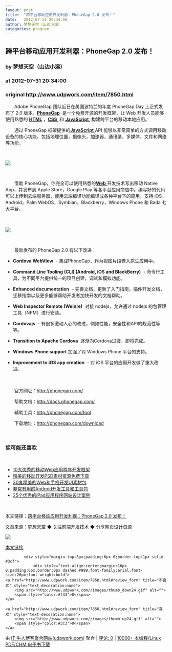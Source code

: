 ```yaml
---
layout: post
title:  "跨平台移动应用开发利器：PhoneGap 2.0 发布！"
date:   2012-07-31 20:34:00
author: 梦想天空（山边小溪）
categories: program
---
```


## 跨平台移动应用开发利器：PhoneGap 2.0 发布！
### by 梦想天空（山边小溪）
### at 2012-07-31 20:34:00
### original <http://www.udpwork.com/item/7850.html>

<p>　　Adobe PhoneGap 团队近日在美国波特兰的年度 PhoneGap Day 上正式发布了 2.0 版本。<strong><a href="http://phonegap.com/">PhoneGap</a></strong>
 是一个免费开源的开发框架，让 Web 开发人员能够使用熟悉的 <strong><a href="http://www.cnblogs.com/lhb25/category/146076.html">HTML</a></strong>
，<a href="http://www.cnblogs.com/lhb25/category/146075.html"><strong>CSS</strong>
</a> 和 <a href="http://www.cnblogs.com/lhb25/category/146074.html"><strong>JavaScript</strong>
</a> 构建跨平台的移动本地应用。</p>
<p>　　通过 PhoneGap 框架提供的<a href="http://www.cnblogs.com/lhb25/category/146074.html"><strong>JavaScript</strong>
</a>API 能够以非常简单的方式调用移动设备的核心功能，包括地理位置，摄像头，加速器，通讯录，多媒体，文件和网络等功能。</p>
<p> </p>
<p><img src="http://pic002.cnblogs.com/images/2012/36987/2012072918574783.jpg"></p>
<p> </p>
<p>　　借助 PhoneGap，你完全可以使用熟悉的<a href="http://www.cnblogs.com/lhb25/tag/web/"><strong>Web</strong>
</a>开发技术写出移动 Native App，并发布到 Apple Store，Google Play 等各平台应用商店中。编写好的代码可以上传到云端服务器，使用云端编译功能编译成各种平台下的应用，支持 iOS，Android，Palm WebOS，Symbian，Blackberry，Windows Phone 和 Bada 七大平台。</p>
<p>　　</p>
<p><img src="http://pic002.cnblogs.com/images/2012/36987/2012072918564393.jpg"></p>
<p> </p>
<p>　　最新发布的 PhoneGap 2.0 有以下改进：</p>
<ul><li><p><strong>Cordova WebView</strong>
 - 集成PhoneGap，作为视图片段嵌入原生应用中。</p>
</li>
<li><p><strong>Command Line Tooling (CLI) (Android, iOS and BlackBerry)</strong>
 - 命令行工具，为不同平台提供统一的项目创建，调试和模拟功能。</p>
</li>
<li><p><strong>Enhanced documentation</strong>
 – 完善文档，更新了入门指南，插件开发文档，迁移指南以及更多能够帮助开发者加快开发的文档帮助。</p>
</li>
<li><p><strong>Web Inspector Remote (Weinre)</strong>
 对接 nodejs，允许通过 nodejs 的包管理工具（NPM）进行安装。</p>
</li>
<li><p><strong>Cordovajs</strong>
 - 有很多激动人心的改进，例如性能，安全性和API的规范性等等。</p>
</li>
<li><p><strong>Transition to Apache Cordova</strong>
 逐渐向Cordova过渡，即将完成。</p>
</li>
<li><p><strong>Windows Phone support</strong>
加强了对 Windows Phone 平台的支持。</p>
</li>
<li><p><strong>Improvement to iOS app creation</strong>
 - 对 iOS 平台的应用开发做了重大改进。</p>
</li>
</ul>
<p>　　</p>
<p>　　官方网址：<a href="http://phonegap.com/">http://phonegap.com/</a></p>
<p>　　帮助文档：<a href="http://docs.phonegap.com/">http://docs.phonegap.com/</a> </p>
<p>　　辅助工具：<a href="http://phonegap.com/tool">http://phonegap.com/tool</a></p>
<p>　　下载地址：<a href="http://phonegap.com/download">http://phonegap.com/download</a></p>
<p> </p>
<h3>您可能还喜欢</h3>
<p> </p>
<ul><li><a href="http://www.cnblogs.com/lhb25/archive/2011/09/07/mobile-web-app-frameworks.html">10大优秀的移动Web应用程序开发框架</a></li>
<li><a href="http://www.cnblogs.com/lhb25/archive/2011/07/08/beautiful-mobile-phones-gui-psd-packs-one.html">精美的移动开发PSD素材资源免费下载</a></li>
<li><a href="http://www.cnblogs.com/lhb25/archive/2011/04/07/1988647.html">30套精美的Web和手机开发UI素材包</a></li>
<li><a href="http://www.cnblogs.com/lhb25/archive/2011/02/27/1965688.html">非常有用的Android开发工具和工具包</a></li>
<li><a href="http://www.cnblogs.com/lhb25/archive/2011/03/22/1988636.html">25个优秀的iPad应用程序网站设计案例</a></li>
</ul>
<p> </p>
<p>本文链接：<a href="http://www.cnblogs.com/lhb25/archive/2012/07/31/adobe-phonegap-2-0-released.html">跨平台移动应用开发利器：PhoneGap 2.0 发布！</a></p>
<p>文章来源：<a href="http://www.cnblogs.com/lhb25/">梦想天空 ◆ 关注前端开发技术 ◆ 分享网页设计资源</a></p>
<img src="http://www.cnblogs.com/lhb25/aggbug/2614201.html?type=1"><p><a href="http://www.cnblogs.com/lhb25/archive/2012/07/31/adobe-phonegap-2-0-released.html">本文链接</a></p>

			<div style="margin-top:8px;padding:6px 0;border-top:1px solid #3cf">
				<div style="text-align:center;margin:16px 0;padding:6px;border:0px dashed #999;font-family:arial;font-size:26px;font-weight:bold">
	<a href="http://www.udpwork.com/item/7850.html#review_form" title="不喜欢" style="text-decoration:none">
		<img src="http://www.udpwork.com//images/thumb_down24.gif" alt="">
		<span style="color:#f33">0</span>
	</a>
	   
	<a href="http://www.udpwork.com/item/7850.html#review_form" title="喜欢" style="text-decoration:none">
		<img src="http://www.udpwork.com//images/thumb_up24.gif" alt="">
		<span style="color:#3c3">0</span>
	</a>
</div>				<p>
					由 <a href="http://www.udpwork.com/">IT 牛人博客聚合网站(udpwork.com)</a> 聚合
					|
					<a href="http://www.udpwork.com/item/7850.html#reviews">评论: 0</a>
					|
					<a href="http://book.benegg.com/tag/%E7%BC%96%E7%A8%8B?from=udpwork-feed">10000+ 本编程/Linux PDF/CHM 电子书下载</a>
				</p>
			</div>